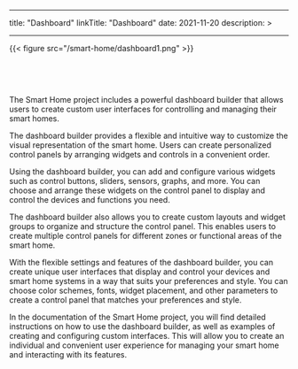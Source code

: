 
---
title: "Dashboard"
linkTitle: "Dashboard"
date: 2021-11-20
description: >
  
---

{{< figure src="/smart-home/dashboard1.png" >}}

&nbsp;

&nbsp;

The Smart Home project includes a powerful dashboard builder that allows users to create custom user interfaces for controlling and managing their smart homes.

The dashboard builder provides a flexible and intuitive way to customize the visual representation of the smart home. Users can create personalized control panels by arranging widgets and controls in a convenient order.

Using the dashboard builder, you can add and configure various widgets such as control buttons, sliders, sensors, graphs, and more. You can choose and arrange these widgets on the control panel to display and control the devices and functions you need.

The dashboard builder also allows you to create custom layouts and widget groups to organize and structure the control panel. This enables users to create multiple control panels for different zones or functional areas of the smart home.

With the flexible settings and features of the dashboard builder, you can create unique user interfaces that display and control your devices and smart home systems in a way that suits your preferences and style. You can choose color schemes, fonts, widget placement, and other parameters to create a control panel that matches your preferences and style.

In the documentation of the Smart Home project, you will find detailed instructions on how to use the dashboard builder, as well as examples of creating and configuring custom interfaces. This will allow you to create an individual and convenient user experience for managing your smart home and interacting with its features.
